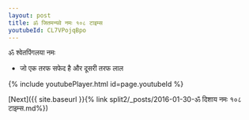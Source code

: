```yaml
---
layout: post
title: ॐ जितमन्यवे नमः १०८ टाइम्स
youtubeId: CL7VPojqBpo
---
```

 
 
 ॐ श्वेतपिंगलया नमः  
 
 -  जो एक तरफ सफेद है और दूसरी तरफ लाल 
 
  
 
  
 
 
 
 
 
 


{% include youtubePlayer.html id=page.youtubeId %}
 
[Next]({{ site.baseurl }}{% link  split2/_posts/2016-01-30-ॐ दिशाय नमः १०८ टाइम्स.md%})
 
